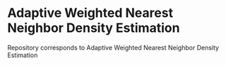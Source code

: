 # Adaptive Weighted Nearest Neighbor Density Estimation
Repository corresponds to Adaptive Weighted Nearest Neighbor Density Estimation
